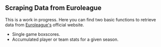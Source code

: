 ## Scraping Data from Euroleague

This is a work in progress. Here you can find two basic functions to retrieve data from [Euroleague's](https://www.euroleaguebasketball.net/en/euroleague/) official website.

* Single game boxscores.
* Accumulated player or team stats for a given season.

